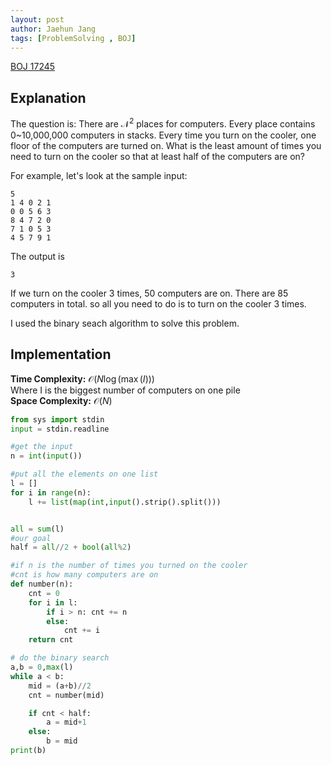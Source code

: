 ```yaml
---
layout: post
author: Jaehun Jang
tags: [ProblemSolving , BOJ]
---
```


[BOJ 17245](https://www.acmicpc.net/problem/17245)
    

## Explanation
The question is:
There are $\mathcal N ^ 2$ places for computers. Every place contains 0~10,000,000 computers in stacks.
Every time you turn on the cooler, one floor of the computers are turned on. What is the least amount of times you need to turn on the cooler so that at least half of the computers are on?


For example, let's look at the sample input:

```
5
1 4 0 2 1
0 0 5 6 3
8 4 7 2 0
7 1 0 5 3
4 5 7 9 1
```

The output is 
```
3
```
If we turn on the cooler 3 times, 50 computers are on.
There are 85 computers in total. so all you need to do is to turn on the cooler 3 times. 

I used the binary seach algorithm to solve this problem.

## Implementation

**Time Complexity:** $\mathcal{O}(N \log(\max(I)))$ \
Where I is the biggest number of computers on one pile\
**Space Complexity:** $\mathcal{O}(N)$

```py
from sys import stdin
input = stdin.readline

#get the input
n = int(input())

#put all the elements on one list
l = []
for i in range(n):
    l += list(map(int,input().strip().split()))


all = sum(l)
#our goal
half = all//2 + bool(all%2)

#if n is the number of times you turned on the cooler
#cnt is how many computers are on
def number(n):
    cnt = 0
    for i in l:
        if i > n: cnt += n
        else:
            cnt += i
    return cnt

# do the binary search
a,b = 0,max(l)
while a < b:
    mid = (a+b)//2
    cnt = number(mid)

    if cnt < half:
        a = mid+1
    else:
        b = mid
print(b)
```

